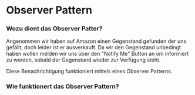 # Observer Pattern

### Wozu dient das Observer Patter?

Angenommen wir haben auf Amazon einen Gegenstand gefunden der
uns gefällt, doch leider ist er ausverkauft. Da wir den Gegenstand
unbedingt haben wollen melden wir uns über den "Notify Me" Button
an um informiert zu werden, sobald der Gegenstand wieder zur
Verfügung steht.

Diese Benachrichtigung funktioniert mittels eines Observer Patterns.



### Wie funktionert das Observer Pattern?